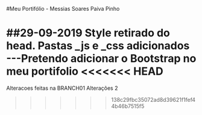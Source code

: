 #Meu Portifólio - Messias Soares Paiva Pinho


##29-09-2019
Style retirado do head. Pastas _js e _css adicionados
---Pretendo adicionar o Bootstrap no meu portifolio
<<<<<<< HEAD
=======

Alteracoes feitas na BRANCH01
Alterações 2
>>>>>>> 138c29fbc35072ad8d39621f1fef44b46b7515f5
